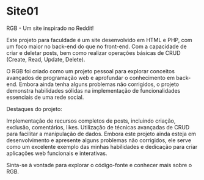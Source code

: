 # Site01
RGB - Um site inspirado no Reddit!

Este projeto para faculdade é um site desenvolvido em HTML e PHP, com um foco maior no back-end do que no front-end. Com a capacidade de criar e deletar posts, bem como realizar operações básicas de CRUD (Create, Read, Update, Delete).

O RGB foi criado como um projeto pessoal para explorar conceitos avançados de programação web e aprofundar o conhecimento em back-end. Embora ainda tenha alguns problemas não corrigidos, o projeto demonstra habilidades sólidas na implementação de funcionalidades essenciais de uma rede social.

Destaques do projeto:

Implementação de recursos completos de posts, incluindo criação, exclusão, comentários, likes.
Utilização de técnicas avançadas de CRUD para facilitar a manipulação de dados.
Embora este projeto ainda esteja em desenvolvimento e apresente alguns problemas não corrigidos, ele serve como um excelente exemplo das minhas habilidades e dedicação para criar aplicações web funcionais e interativas.

Sinta-se à vontade para explorar o código-fonte e conhecer mais sobre o RGB.
